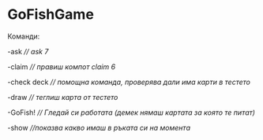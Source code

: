 # GoFishGame
Команди: 

-ask <rank>  *// ask 7*

-claim <rank>  *// правиш компот claim 6*

-check deck   *// помощна команда, проверява дали има карти в тестето*

-draw  *// теглиш карта от тестето*

-GoFish!  *// Гледай си работата (демек нямаш картата за която те питат)*

-show  *//показва какво имаш в ръката си на момента*
